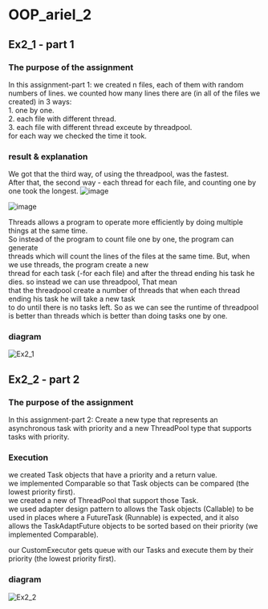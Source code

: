 # OOP_ariel_2
## Ex2_1 - part 1
### The purpose of the assignment
In this assignment-part 1: we created n files, each of them with random numbers of lines. 
we counted how many lines there are (in all of the files we created) in 3 ways:  
    1. one by one.  
    2. each file with different thread.  
    3. each file with different thread exceute by threadpool.  
    for each way we checked the time it took.  
### result & explanation
We got that the third way, of using the threadpool, was the fastest.  
After that, the second way - each thread for each file, and counting one by one took the longest. 
![image](https://user-images.githubusercontent.com/118768684/213880368-5482f0c6-089b-461c-9648-51414c8160f2.png)

![image](https://user-images.githubusercontent.com/118768684/211796705-b20beabf-4f24-41d0-a7e9-ecae4bef4cfa.png)  

  
Threads allows a program to operate more efficiently by doing multiple things at the same time.  
So instead of the program to count file one by one, the program can generate  
threads which will count the lines of the files at the same time. But, when we use threads, the program create a new  
thread for each task (-for each file) and after the thread ending his task he dies. so instead we can use threadpool, That mean  
that the threadpool create a number of threads that when each thread ending his task he will take a new task  
to do until there is no tasks left. So as we can see the runtime of threadpool is better than threads which is better than doing tasks one by one.  
### diagram  
![Ex2_1](https://user-images.githubusercontent.com/118768684/211797086-f25890d9-a205-4bf7-b199-3abd1f34c619.png)

## Ex2_2 - part 2
### The purpose of the assignment
In this assignment-part 2: Create a new type that represents an asynchronous task with priority and a new ThreadPool type that supports tasks with priority.  
### Execution
we created Task objects that have a priority and a return value.  
we implemented Comparable so that Task objects can be compared (the lowest priority first).  
we created a new of ThreadPool that support those Task.  
we used adapter design pattern to allows the Task objects (Callable) to be used in places where a FutureTask (Runnable) is expected, and it also allows the TaskAdaptFuture objects to be sorted based on their priority (we implemented Comparable).  
  
our CustomExecutor gets queue with our Tasks and execute them by their priority (the lowest priority first).    
### diagram  
![Ex2_2](https://user-images.githubusercontent.com/118768684/211797012-82728709-b56c-4e31-ac5a-56ec353e32d8.png)


